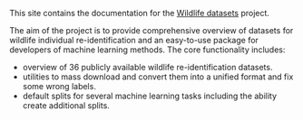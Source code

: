 This site contains the documentation for the [Wildlife datasets](https://github.com/WildlifeDatasets/wildlife-datasets) project. 

The aim of the project is to provide comprehensive overview of datasets for wildlife individual re-identification and an easy-to-use package for developers of machine learning methods. The core functionality includes:

- overview of 36 publicly available wildlife re-identification datasets.
- utilities to mass download and convert them into a unified format and fix some wrong labels.
- default splits for several machine learning tasks including the ability create additional splits.
